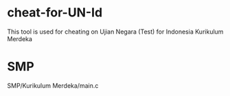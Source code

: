 # cheat-for-UN-Id

This tool is used for cheating on Ujian Negara (Test) for Indonesia 
Kurikulum Merdeka



# SMP

SMP/Kurikulum Merdeka/main.c
